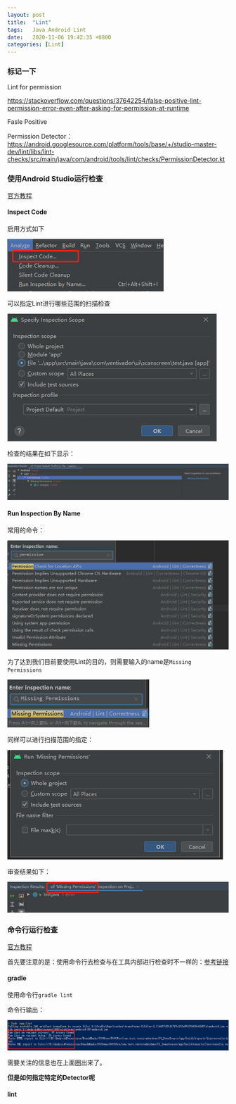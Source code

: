 ```yaml
---
layout: post
title:  "Lint"
tags:   Java Android Lint
date:   2020-11-06 19:42:35 +0800
categories: [Lint]
---
```


### 标记一下

Lint for permission

https://stackoverflow.com/questions/37642254/false-positive-lint-permission-error-even-after-asking-for-permission-at-runtime

Fasle Positive



Permission Detector：https://android.googlesource.com/platform/tools/base/+/studio-master-dev/lint/libs/lint-checks/src/main/java/com/android/tools/lint/checks/PermissionDetector.kt



### 使用Android Studio运行检查

[官方教程](https://developer.android.com/studio/write/lint?hl=zh-cn#manuallyRunInspections)

#### Inspect Code

启用方式如下

![image-20201109144853260](https://raw.githubusercontent.com/ARP2019/ImageUpload/master/img/2020-10-19/image-20201109144853260.png)

可以指定Lint进行哪些范围的扫描检查

![image-20201109145114425](https://raw.githubusercontent.com/ARP2019/ImageUpload/master/img/2020-10-19/image-20201109145114425.png)

检查的结果在如下显示：

![image-20201109145213627](https://raw.githubusercontent.com/ARP2019/ImageUpload/master/img/2020-10-19/image-20201109145213627.png)

#### Run Inspection By Name

常用的命令：

![image-20201109145425723](https://raw.githubusercontent.com/ARP2019/ImageUpload/master/img/2020-10-19/image-20201109145425723.png)

为了达到我们目前要使用Lint的目的，则需要输入的name是```Missing Permissions```

![image-20201109145643792](https://raw.githubusercontent.com/ARP2019/ImageUpload/master/img/2020-10-19/image-20201109145643792.png)

同样可以进行扫描范围的指定：

![image-20201109145726931](https://raw.githubusercontent.com/ARP2019/ImageUpload/master/img/2020-10-19/image-20201109145726931.png)

审查结果如下：

![image-20201109145815547](https://raw.githubusercontent.com/ARP2019/ImageUpload/master/img/2020-10-19/image-20201109145815547.png)

### 命令行运行检查

[官方教程](https://developer.android.com/studio/write/lint?hl=zh-cn#commandline)

首先要注意的是：使用命令行去检查与在工具内部进行检查时不一样的：[参考链接](https://stackoverflow.com/questions/44048045/difference-between-gradlew-lint-and-analyze-inspect-code)

#### gradle 

使用命令行```gradle lint```

命令行输出：

![image-20201109151923344](https://raw.githubusercontent.com/ARP2019/ImageUpload/master/img/2020-10-19/image-20201109151923344.png)

需要关注的信息也在上面圈出来了。

**但是如何指定特定的Detector呢**

#### lint

